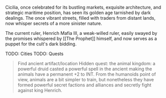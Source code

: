 Cicilia, once celebrated for its bustling markets, exquisite architecture, and strategic maritime position, has seen its golden age tarnished by dark dealings. The once vibrant streets, filled with traders from distant lands, now whisper secrets of a more sinister nature.

The current ruler, Henrich Mafia III, a weak-willed ruler, easily swayed by the promises whispered by [[The Prophet]] himself, and now serves as a puppet for the cult's dark bidding.


TODO: Cities
TODO: Quests

> Find ancient artifact/location
> Hidden quest: the animal kingdom: a powerful druid casted a powerful spell in the ancient making the animals have a permanent +2 to INT. From the humanoids point of view, animals are a bit simpler to train, but nonetheless they have formed powerful secret factions and alliances and secretly fight against king Henrich.